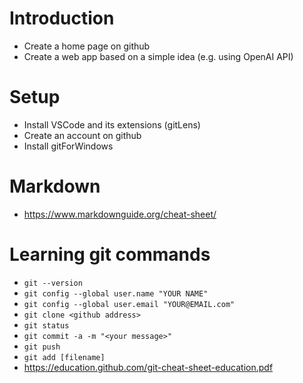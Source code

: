 # Introduction
* Create a home page on github
* Create a web app based on a simple idea (e.g. using OpenAI API)

# Setup
* Install VSCode and its extensions (gitLens)
* Create an account on github
* Install gitForWindows

# Markdown
* https://www.markdownguide.org/cheat-sheet/

# Learning git commands
* `git --version`
* `git config --global user.name "YOUR NAME"`
* `git config --global user.email "YOUR@EMAIL.com"`
* `git clone <github address>`
* `git status`
* `git commit -a -m "<your message>"`
* `git push`
* `git add [filename]`
* https://education.github.com/git-cheat-sheet-education.pdf
